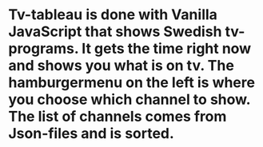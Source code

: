 # Tv-tableau is done with Vanilla JavaScript that shows Swedish tv-programs. It gets the time right now and shows you what is on tv. The hamburgermenu on the left is where you choose which channel to show. The list of channels comes from Json-files and is sorted. 

